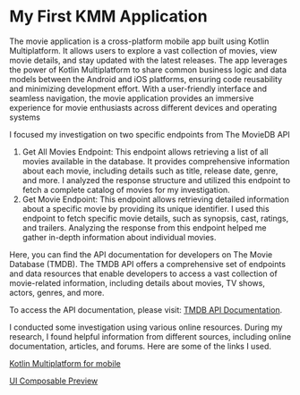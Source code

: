#  My First KMM Application
<p>The movie application is a cross-platform mobile app built using Kotlin Multiplatform. It allows users to explore a vast collection of movies, view movie details, and stay updated with the latest releases. The app leverages the power of Kotlin Multiplatform to share common business logic and data models between the Android and iOS platforms, ensuring code reusability and minimizing development effort. With a user-friendly interface and seamless navigation, the movie application provides an immersive experience for movie enthusiasts across different devices and operating systems

I focused my investigation on two specific endpoints from The MovieDB API
</p>
<ol>
  <li>
Get All Movies Endpoint: This endpoint allows retrieving a list of all movies available in the database. It provides comprehensive information about each movie, including details such as title, release date, genre, and more. I analyzed the response structure and utilized this endpoint to fetch a complete catalog of movies for my investigation.
 </li>
  <li>
Get Movie Endpoint: This endpoint allows retrieving detailed information about a specific movie by providing its unique identifier. I used this endpoint to fetch specific movie details, such as synopsis, cast, ratings, and trailers. Analyzing the response from this endpoint helped me gather in-depth information about individual movies.
</li>
</ol>

Here, you can find the API documentation for developers on The Movie Database (TMDB). The TMDB API offers a comprehensive set of endpoints and data resources that enable developers to access a vast collection of movie-related information, including details about movies, TV shows, actors, genres, and more.


To access the API documentation, please visit: [TMDB API Documentation](https://developer.themoviedb.org/).


<p>
I conducted some investigation using various online resources. During my research, I found helpful information from different sources, including online documentation, articles, and forums. Here are some of the links I used.
</p>

[Kotlin Multiplatform for mobile](https://kotlinlang.org/docs/multiplatform-mobile-getting-started.html)

[UI Composable Preview](https://developer.android.com/jetpack/compose/tooling/previews)